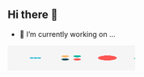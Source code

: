## Hi there 👋
- 🔭 I’m currently working on ...
<div style='margin:0 auto;'><img src='https://github.com/greeny81/greeny81/blob/main/2e.gif' style='height:50px;width:50%;'></div>
